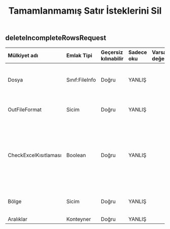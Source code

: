 ﻿---
title: Tamamlanmamış Satır İsteklerini Sil
second_title: Aspose.Cells Cloud Documen
type: docs
url: /tr/specification/model/deleteincompleterowsrequest/
description: "Aspose.Cells Bulut modeli spesifikasyonu: deleteIncompleteRowsRequest. Açma, oluşturma, düzenleme, bölme, birleştirme, karşılaştırma ve dönüştürme gibi özelliklerle Excel ve diğer elektronik tablo belgelerini zahmetsizce yönetin"
weight: 50
---
## **deleteIncompleteRowsRequest**

 

| Mülkiyet adı| Emlak Tipi| Geçersiz kılınabilir| Sadece oku| Varsayılan değer| Tanım|
|:- |:- |:- |:- |:- |:- |
| Dosya| Sınıf:FileInfo| Doğru| YANLIŞ|| Veri doldurma gerektiren elektronik tablo dosyaları.|
| OutFileFormat| Sicim| Doğru| YANLIŞ||veri temizlemeyi bitir, dosya`s file format. `|
| CheckExcelKısıtlaması| Boolean| Doğru| YANLIŞ|| Kullanıcı hücrelerle ilgili nesneleri değiştirdiğinde Elektronik Tablo dosyasının kısıtlamasının kontrol edilip edilmeyeceği.|
| Bölge| Sicim| Doğru| YANLIŞ|| Çalışma kitabının bölgesel ayarları.|
| Aralıklar| Konteyner| Doğru| YANLIŞ|||

